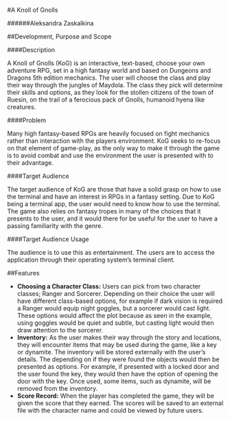 #A Knoll of Gnolls 

######Aleksandra Zaskalkina

##Development, Purpose and Scope

####Description

A Knoll of Gnolls (KoG) is an interactive, text-based, choose your own adventure RPG, set in a high fantasy world and based on Dungeons and Dragons 5th edition mechanics. The user will choose the class and play their way through the jungles of Maydola. The class they pick will determine their skills and options, as they look for the stollen citizens of the town of Ruesin, on the trail of a ferocious pack of Gnolls, humanoid hyena like creatures. 

####Problem

Many high fantasy-based RPGs are heavily focused on fight mechanics rather than interaction with the players environment. KoG seeks to re-focus on that element of game-play, as the only way to make it through the game is to avoid combat and use the environment the user is presented with to their advantage.

####Target Audience

The target audience of KoG are those that have a solid grasp on how to use the terminal and have an interest in RPGs in a fantasy setting. Due to KoG being a terminal app, the user would need to know how to use the terminal. The game also relies on fantasy tropes in many of the choices that it presents to the user, and it would there for be useful for the user to have a passing familiarity with the genre.

####Target Audience Usage

The audience is to use this as entertainment. The users are to access the application through their operating system’s terminal client. 

##Features
- **Choosing a Character Class:** Users can pick from two character classes; Ranger and Sorcerer. Depending on their choice the user will have different class-based options, for example if dark vision is required a Ranger would equip night goggles, but a sorcerer would cast light. These options would affect the plot because as seen in the example, using goggles would be quiet and subtle, but casting light would then draw attention to the sorcerer. 
- **Inventory:** As the user makes their way through the story and locations, they will encounter items that may be used during the game, like a key or dynamite. The inventory will be stored externally with the user’s details. The depending on if they were found the objects would then be presented as options. For example, if presented with a locked door and the user found the key, they would then have the option of opening the door with the key. Once used, some items, such as dynamite, will be removed from the inventory.
- **Score Record:** When the player has completed the game, they will be given the score that they earned. The scores will be saved to an external file with the character name and could be viewed by future users. 


